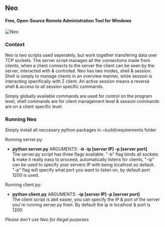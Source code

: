 ## Neo
#### Free, Open-Source Remote Administration Tool for Windows

![Neo](https://github.com/Alvin-22/Neo/blob/master/~build/images/Neo.PNG "Available commands in Neo")

### Context
Neo is two scripts used seperately, but work together transfering data over TCP sockets. The server script manages all the connections made from clients, when a client connects to the server the client can be seen by the server, interacted with & controled. Neo has two modes, shell & session. Shell is simply to manage clients in an overview manner, while session is interacting specifically with Z client. An active session means a reverse shell & access to all session specific commands.

Simply globally available commands are used for control on the program level, shell commands are for client management level & session commands are on a client specific level.

### Running Neo
Simply install all neccesary python packages in ~build/requirements folder

Running server.py:
* __python server.py__ ARGUMENTS: __-b -ip [server IP] -p [server port]__<br>
The server.py script has three flags available. "-b" flag binds all sockets & make it really easy to proceed, automatically listens for clients, "-ip" can be used to specify your servers IP with being localhost as default. "-p" flag will specify what port you want to listen on, by default port 1200 is used.

Running client.py:
* __python client.py__ ARGUMENTS: __-ip [server IP] -p [server port]__<br>
The client script is abit easier, you can specify the IP & port of the server you're running server.py from. By default the ip is localhost & port is 1200.

_Please don't use Neo for illegal purposes_
